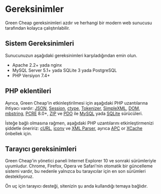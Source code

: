 # Gereksinimler

<p class="uk-article-lead">Green Cheap gereksinimleri azdır ve herhangi bir modern web sunucusu tarafından kolayca çalıştırılabilir.</p>

## Sistem Gereksinimleri
Sunucunuzun aşağıdaki gereksinimleri karşıladığından emin olun.
- Apache 2.2+ yada nginx
- MySQL Server 5.1+ yada SQLite 3 yada PostgreSQL
- PHP Versiyon 7.4+

## PHP eklentileri
Ayrıca, Green Cheap'in etkinleştirilmesi için aşağıdaki PHP uzantılarına ihtiyacı vardır: [JSON](http://php.net/manual/book.json.php), [Session](http://php.net/manual/book.session.php), [ctype](http://php.net/manual/book.ctype.php), [Tokenizer](http://php.net/manual/book.tokenizer.php), [SimpleXML](http://php.net/manual/book.simplexml.php), [DOM](http://php.net/manual/book.dom.php), [mbstring](http://php.net/manual/book.mbstring.php), [PCRE](http://php.net/manual/book.pcre.php) 8.0+, [ZIP](http://php.net/manual/book.zip.php) ve [PDO](http://php.net/manual/book.pdo.php) ile [MySQL](http://php.net/manual/ref.pdo-mysql) yada [SQLite](http://php.net/manual/ref.pdo-sqlite) sürücüleri.

İsteğe bağlı olmasına rağmen, aşağıdaki PHP uzantılarını etkinleştirmenizi şiddetle öneririz: [cURL](http://php.net/manual/book.curl.php), [iconv](http://php.net/manual/book.iconv.php) ve [XML Parser](http://php.net/manual/book.xml.php), ayrıca [APC](http://php.net/manual/book.apc.php) or [XCache](http://xcache.lighttpd.net/) önbellek için.

## Tarayıcı gereksinimleri
Green Cheap'in yönetici paneli Internet Explorer 10 ve sonraki sürümleriyle uyumludur. Chrome, Firefox, Opera ve Safari'nin otomatik bir güncelleme sistemi vardır, bu nedenle yalnızca bu tarayıcılar için en son sürümleri destekliyoruz.

Ön uç için tarayıcı desteği, sitenizin şu anda kullandığı temaya bağlıdır.
